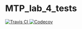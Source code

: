 # MTP_lab_4_tests

<a href="https://travis-ci.org/anntsit/MTP_lab_4_tests">
    <img src="https://travis-ci.org/anntsit/MTP_lab_4_tests.svg?branch=master" title="Travis CI">
</a>

<a href="https://codecov.io/gh/anntsit/MTP_lab_4_tests">
  <img src="https://codecov.io/gh/anntsit/MTP_lab_4_tests/branch/master/graph/badge.svg" title="Codecov" />
</a>
